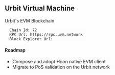 ## Urbit Virtual Machine

Urbit's EVM Blockchain

```
  Chain Id: 72
  RPC Url: https://rpc.uvm.network
  Block Explorer Url: 
```

#### Roadmap
- Compose and adopt Hoon native EVM client
- Migrate to PoS validation on the Urbit network
